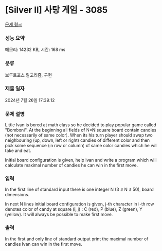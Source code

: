 # [Silver II] 사탕 게임 - 3085 

[문제 링크](https://www.acmicpc.net/problem/3085) 

### 성능 요약

메모리: 14232 KB, 시간: 168 ms

### 분류

브루트포스 알고리즘, 구현

### 제출 일자

2024년 7월 26일 17:39:12

### 문제 설명

<p>Little Ivan is bored at math class so he decided to play popular game called "Bomboni". At the beginning all fields of N×N square board contain candies (not necessarily of same color). When its his turn player should swap two neighbouring (up, down, left or right) candies of different color and then pick some sequence (in row or column) of same color candies which he will take and eat. </p>

<p>Initial board configuration is given, help Ivan and write a program which will calculate maximal number of candies he can win in the first move. </p>

### 입력 

 <p>In the first line of standard input there is one integer N (3 ≤ N ≤ 50), board dimensions. </p>

<p>In next N lines initial board configuration is given, j-th character in i-th row denotes color of candy at square (i, j) : C (red), P (blue), Z (green), Y (yellow). It will always be possible to make first move. </p>

### 출력 

 <p>In the first and only line of standard output print the maximal number of candies Ivan can win in the first move. </p>

